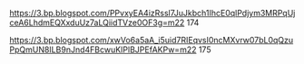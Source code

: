 https://3.bp.blogspot.com/PPvxyEA4izRssl7JuJkbch1IhcE0qlPdjym3MRPqUjceA6LhdmEQXxduUz7aLQiidTVze0OF3g=m22 174

https://3.bp.blogspot.com/xwVo6a5aA_i5uid7RIEqvsI0ncMXvrw07bL0qQzuPpQmUN8ILB9nJnd4FBcwuKIPlBJPEfAKPw=m22 175
